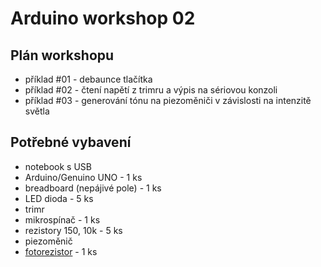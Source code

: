 # Arduino workshop 02

## Plán workshopu

- příklad #01 - debaunce tlačítka
- příklad #02 - čtení napětí z trimru a výpis na sériovou konzoli
- příklad #03 - generování tónu na piezoměniči v závislosti na intenzitě světla

## Potřebné vybavení

- notebook s USB
- Arduino/Genuino UNO - 1 ks
- breadboard (nepájivé pole) - 1 ks
- LED dioda - 5 ks
- trimr
- mikrospínač - 1 ks
- rezistory 150, 10k - 5 ks
- piezoměnič
- [fotorezistor](https://en.wikipedia.org/wiki/Photoresistor) - 1 ks